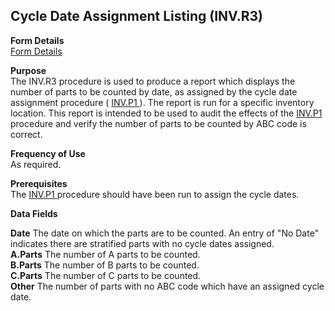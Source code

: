 ##  Cycle Date Assignment Listing (INV.R3)

<PageHeader />

**Form Details**  
[ Form Details ](INV-R3-1/README.md)   

**Purpose**  
The INV.R3 procedure is used to produce a report which displays the number of parts to be counted by date, as assigned by the cycle date assignment procedure ( [ INV.P1 ](../../../../rover/AP-OVERVIEW/AP-ENTRY/AP-E/AP-E-2/INV-CONTROL/INV-CONTROL-1/CYCLE-P1/CYCLE-P1-1/INV-P1) ). The report is run for a specific inventory location. This report is intended to be used to audit the effects of the [ INV.P1 ](../../../../rover/AP-OVERVIEW/AP-ENTRY/AP-E/AP-E-2/INV-CONTROL/INV-CONTROL-1/CYCLE-P1/CYCLE-P1-1/INV-P1) procedure and verify the number of parts to be counted by ABC code is correct. 

**Frequency of Use**  
As required.

**Prerequisites**  
The [ INV.P1 ](../../../../rover/AP-OVERVIEW/AP-ENTRY/AP-E/AP-E-2/INV-CONTROL/INV-CONTROL-1/CYCLE-P1/CYCLE-P1-1/INV-P1) procedure should have been run to assign the cycle dates. 

**Data Fields**

**Date** The date on which the parts are to be counted. An entry of "No Date"
indicates there are stratified parts with no cycle dates assigned.  
**A.Parts** The number of A parts to be counted.  
**B.Parts** The number of B parts to be counted.  
**C.Parts** The number of C parts to be counted.  
**Other** The number of parts with no ABC code which have an assigned cycle
date.  
  
<badge text= "Version 8.10.57" vertical="middle" />

<PageFooter />
